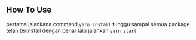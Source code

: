 ## How To Use
pertama jalankana command `yarn install` tunggu sampai semua package telah terinstall dengan benar
lalu jalankan `yarn start`